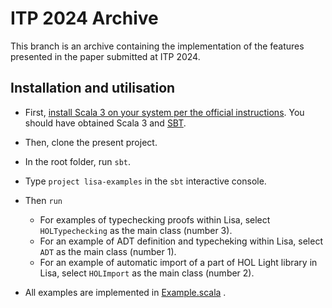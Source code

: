 # ITP 2024 Archive

This branch is an archive containing the implementation of the features presented in the paper submitted at ITP 2024.

## Installation and utilisation

 - First, [install Scala 3 on your system per the official
   instructions](https://www.scala-lang.org/download/). You should have obtained
   Scala 3 and [SBT](https://www.scala-sbt.org/).
 - Then, clone the present project.
 - In the root folder, run `sbt`.
 - Type `project lisa-examples` in the `sbt` interactive console.
 - Then `run`
    - For examples of typechecking proofs within Lisa, select `HOLTypechecking` as the main class (number 3).
    - For an example of ADT definition and typecheking within Lisa, select `ADT` as the main class (number 1).
    - For an example of automatic import of a part of HOL Light library in Lisa, select `HOLImport` as the main class (number 2).

- All examples are implemented in [Example.scala](https://github.com/epfl-lara/lisa/blob/itp2024-archive/lisa-sets/src/main/scala/lisa/hol/Example.scala) .
